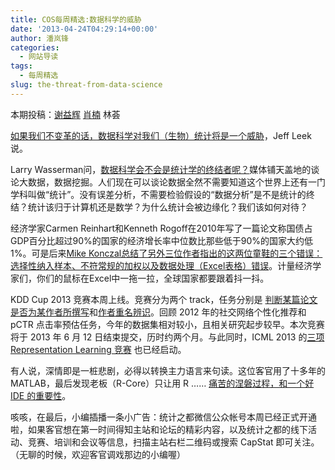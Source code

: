 ```yaml
---
title: COS每周精选:数据科学的威胁
date: '2013-04-24T04:29:14+00:00'
author: 潘岚锋
categories:
  - 网站导读
tags:
  - 每周精选
slug: the-threat-from-data-science
---
```


本期投稿：[谢益辉](http://yihui.name/) [肖楠](http://www.road2stat.com/) 林荟

[如果我们不变革的话，数据科学对我们（生物）统计将是一个威胁](http://simplystatistics.org/2013/04/15/data-science-only-poses-a-threat-to-biostatistics-if-we-dont-adapt/)，<wbr />Jeff Leek说。

Larry Wasserman问，[数据科学会不会是统计学的终结者呢？](http://normaldeviate.wordpress.com/2013/04/13/data-science-the-end-of-statistics/)媒体铺天盖地的谈论大数据，数据挖掘。<wbr />人们现在可以谈论数据全然不需要知道这个世界上还有一门学科叫做<wbr />“统计”。没有误差分析，不需要检验假设的“数据分析”<wbr />是不是统计的终结？统计该归于计算机还是数学？<wbr />为什么统计会被边缘化？我们该如何对待？

经济学家Carmen Reinhart和Kenneth Rogoff在2010年写了一篇论文称国债占GDP百分比超过<wbr />90%的国家的经济增长率中位数比那些低于90%<wbr />的国家大约低1%。可是后来[Mike Konczal总结了另外三位作者指出的这两位童鞋的三个错误：<wbr />选择性纳入样本、不符常规的加权以及数据处理（Excel表格）<wbr />错误](http://www.nextnewdeal.net/rortybomb/researchers-finally-replicated-reinhart-rogoff-and-there-are-serious-problems)。计量经济学家们，你们的鼠标在Excel中一拖一拉，<wbr />全球国家都要跟着抖一抖。

KDD Cup 2013 竞赛本周上线。竞赛分为两个 track，任务分别是 [判断某篇论文是否为某作者所撰写](https://www.kaggle.com/c/kdd-cup-2013-author-paper-identification-challenge/)和[作者重名辨识](https://www.kaggle.com/c/kdd-cup-2013-author-disambiguation)。回顾 2012 年的社交网络个性化推荐和 pCTR 点击率预估任务，今年的数据集相对较小，且相关研究起步较早。<wbr />本次竞赛将于 2013 年 6 月 12 日结束提交，历时约两个月。与此同时，ICML 2013 的[三项 Representation Learning 竞赛](http://deeplearning.net/icml2013-workshop-competition/) 也已经启动。

有人说，深情即是一桩悲剧，必得以转换主力语言来句读。<wbr />这位客官用了十多年的 MATLAB，最后发现老板（R-Core）只让用 R …… [痛苦的涅磐过程，和一个好 IDE 的重要性](http://www.burns-stat.com/interview-with-a-forced-convert-from-matlab-to-r/)。

咳咳，在最后，小编插播一条小广告：<wbr />统计之都微信公众帐号本周已经正式开通啦，<wbr />如果客官想在第一时间得知主站和论坛的精彩内容，<wbr />以及统计之都的线下活动、竞赛、培训和会议等信息，<wbr />扫描主站右栏二维码或搜索 CapStat 即可关注。（无聊的时候，欢迎客官调戏那边的小编喔）

&nbsp;
